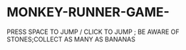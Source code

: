 # MONKEY-RUNNER-GAME-
PRESS SPACE TO JUMP / CLICK TO JUMP ; BE AWARE OF STONES;COLLECT AS MANY AS BANANAS
